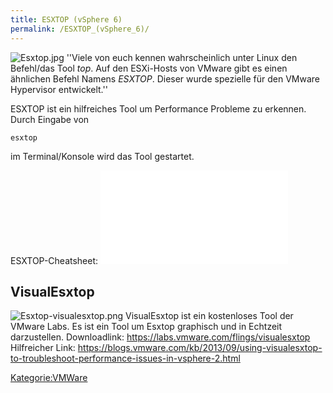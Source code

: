 ```yaml
---
title: ESXTOP (vSphere 6)
permalink: /ESXTOP_(vSphere_6)/
---
```


![Esxtop.jpg](Esxtop.jpg "Esxtop.jpg") ''Viele von euch kennen
wahrscheinlich unter Linux den Befehl/das Tool *top*. Auf den ESXi-Hosts
von VMware gibt es einen ähnlichen Befehl Namens *ESXTOP*. Dieser wurde
spezielle für den VMware Hypervisor entwickelt.''

ESXTOP ist ein hilfreiches Tool um Performance Probleme zu erkennen.
Durch Eingabe von

`esxtop`

im Terminal/Konsole wird das Tool gestartet.

ESXTOP-Cheatsheet:
![Datei:ESXTOP vSphere6.pdf](ESXTOP_vSphere6.pdf
"Datei:ESXTOP vSphere6.pdf")

## VisualEsxtop

![Esxtop-visualesxtop.png](Esxtop-visualesxtop.png
"Esxtop-visualesxtop.png") VisualEsxtop ist ein kostenloses Tool der
VMware Labs. Es ist ein Tool um Esxtop graphisch und in Echtzeit
darzustellen.
Downloadlink: <https://labs.vmware.com/flings/visualesxtop>
Hilfreicher Link:
<https://blogs.vmware.com/kb/2013/09/using-visualesxtop-to-troubleshoot-performance-issues-in-vsphere-2.html>

[Kategorie:VMWare](Kategorie:VMWare "wikilink")